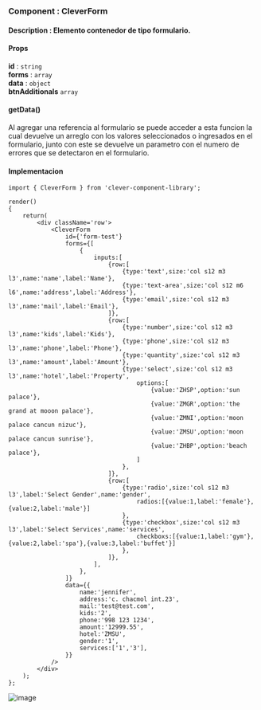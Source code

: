 ### Component : CleverForm
#### Description : Elemento contenedor de tipo formulario.

#### Props
<b>id</b> : <code>string</code>
</br>
<b>forms</b> : <code>array</code> 
</br>
<b>data</b> : <code>object</code>
</br>
<b>btnAdditionals</b> <code>array</code>

#### getData()
Al agregar una referencia al formulario se puede acceder a esta funcion la cual devuelve un arreglo con los valores seleccionados o ingresados en el formulario, junto con este se devuelve un parametro con el numero de errores que se detectaron en el formulario.

#### Implementacion
```JSX
import { CleverForm } from 'clever-component-library';

render()
{
    return(
        <div className='row'>
            <CleverForm
                id={'form-test'}
                forms={[
                    { 
                        inputs:[
                            {row:[
                                {type:'text',size:'col s12 m3 l3',name:'name',label:'Name'},
                                {type:'text-area',size:'col s12 m6 l6',name:'address',label:'Address'},
                                {type:'email',size:'col s12 m3 l3',name:'mail',label:'Email'},
                            ]},
                            {row:[
                                {type:'number',size:'col s12 m3 l3',name:'kids',label:'Kids'},
                                {type:'phone',size:'col s12 m3 l3',name:'phone',label:'Phone'},
                                {type:'quantity',size:'col s12 m3 l3',name:'amount',label:'Amount'},
                                {type:'select',size:'col s12 m3 l3',name:'hotel',label:'Property',
                                    options:[
                                        {value:'ZHSP',option:'sun palace'},
                                        {value:'ZMGR',option:'the grand at mooon palace'},
                                        {value:'ZMNI',option:'moon palace cancun nizuc'},
                                        {value:'ZMSU',option:'moon palace cancun sunrise'},
                                        {value:'ZHBP',option:'beach palace'},
                                    ]
                                },
                            ]},
                            {row:[
                                {type:'radio',size:'col s12 m3 l3',label:'Select Gender',name:'gender',
                                    radios:[{value:1,label:'female'},{value:2,label:'male'}]
                                },
                                {type:'checkbox',size:'col s12 m3 l3',label:'Select Services',name:'services',
                                    checkboxs:[{value:1,label:'gym'},{value:2,label:'spa'},{value:3,label:'buffet'}]
                                },
                            ]},
                        ],
                    }, 
                ]}
                data={{
                    name:'jennifer',
                    address:'c. chacmol int.23',
                    mail:'test@test.com',
                    kids:'2',
                    phone:'998 123 1234',
                    amount:'12999.55',
                    hotel:'ZMSU',
                    gender:'1',
                    services:['1','3'],
                }}
            />
        </div>
    );
};
```

![image](https://user-images.githubusercontent.com/26228552/69430702-347f2700-0d04-11ea-94ad-8ac3123e0712.png)
